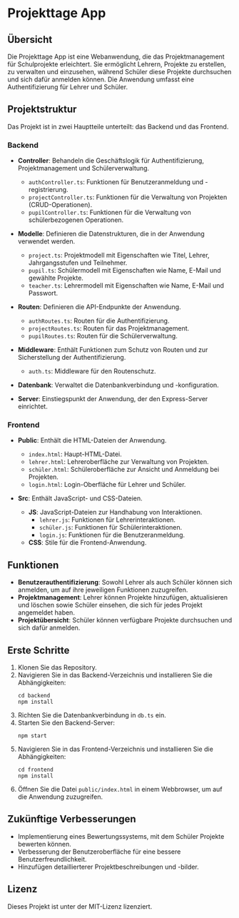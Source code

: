 # Projekttage App

## Übersicht
Die Projekttage App ist eine Webanwendung, die das Projektmanagement für Schulprojekte erleichtert. Sie ermöglicht Lehrern, Projekte zu erstellen, zu verwalten und einzusehen, während Schüler diese Projekte durchsuchen und sich dafür anmelden können. Die Anwendung umfasst eine Authentifizierung für Lehrer und Schüler.

## Projektstruktur
Das Projekt ist in zwei Hauptteile unterteilt: das Backend und das Frontend.

### Backend
- **Controller**: Behandeln die Geschäftslogik für Authentifizierung, Projektmanagement und Schülerverwaltung.
  - `authController.ts`: Funktionen für Benutzeranmeldung und -registrierung.
  - `projectController.ts`: Funktionen für die Verwaltung von Projekten (CRUD-Operationen).
  - `pupilController.ts`: Funktionen für die Verwaltung von schülerbezogenen Operationen.
  
- **Modelle**: Definieren die Datenstrukturen, die in der Anwendung verwendet werden.
  - `project.ts`: Projektmodell mit Eigenschaften wie Titel, Lehrer, Jahrgangsstufen und Teilnehmer.
  - `pupil.ts`: Schülermodell mit Eigenschaften wie Name, E-Mail und gewählte Projekte.
  - `teacher.ts`: Lehrermodell mit Eigenschaften wie Name, E-Mail und Passwort.

- **Routen**: Definieren die API-Endpunkte der Anwendung.
  - `authRoutes.ts`: Routen für die Authentifizierung.
  - `projectRoutes.ts`: Routen für das Projektmanagement.
  - `pupilRoutes.ts`: Routen für die Schülerverwaltung.

- **Middleware**: Enthält Funktionen zum Schutz von Routen und zur Sicherstellung der Authentifizierung.
  - `auth.ts`: Middleware für den Routenschutz.

- **Datenbank**: Verwaltet die Datenbankverbindung und -konfiguration.

- **Server**: Einstiegspunkt der Anwendung, der den Express-Server einrichtet.

### Frontend
- **Public**: Enthält die HTML-Dateien der Anwendung.
  - `index.html`: Haupt-HTML-Datei.
  - `lehrer.html`: Lehreroberfläche zur Verwaltung von Projekten.
  - `schüler.html`: Schüleroberfläche zur Ansicht und Anmeldung bei Projekten.
  - `login.html`: Login-Oberfläche für Lehrer und Schüler.

- **Src**: Enthält JavaScript- und CSS-Dateien.
  - **JS**: JavaScript-Dateien zur Handhabung von Interaktionen.
    - `lehrer.js`: Funktionen für Lehrerinteraktionen.
    - `schüler.js`: Funktionen für Schülerinteraktionen.
    - `login.js`: Funktionen für die Benutzeranmeldung.
  - **CSS**: Stile für die Frontend-Anwendung.

## Funktionen
- **Benutzerauthentifizierung**: Sowohl Lehrer als auch Schüler können sich anmelden, um auf ihre jeweiligen Funktionen zuzugreifen.
- **Projektmanagement**: Lehrer können Projekte hinzufügen, aktualisieren und löschen sowie Schüler einsehen, die sich für jedes Projekt angemeldet haben.
- **Projektübersicht**: Schüler können verfügbare Projekte durchsuchen und sich dafür anmelden.

## Erste Schritte
1. Klonen Sie das Repository.
2. Navigieren Sie in das Backend-Verzeichnis und installieren Sie die Abhängigkeiten:
   ```
   cd backend
   npm install
   ```
3. Richten Sie die Datenbankverbindung in `db.ts` ein.
4. Starten Sie den Backend-Server:
   ```
   npm start
   ```
5. Navigieren Sie in das Frontend-Verzeichnis und installieren Sie die Abhängigkeiten:
   ```
   cd frontend
   npm install
   ```
6. Öffnen Sie die Datei `public/index.html` in einem Webbrowser, um auf die Anwendung zuzugreifen.

## Zukünftige Verbesserungen
- Implementierung eines Bewertungssystems, mit dem Schüler Projekte bewerten können.
- Verbesserung der Benutzeroberfläche für eine bessere Benutzerfreundlichkeit.
- Hinzufügen detaillierterer Projektbeschreibungen und -bilder.

## Lizenz
Dieses Projekt ist unter der MIT-Lizenz lizenziert.